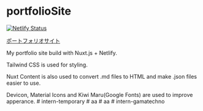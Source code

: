 # portfolioSite

[![Netlify Status](https://api.netlify.com/api/v1/badges/33efe354-2871-418b-bf4f-18cb7eddfc67/deploy-status)](https://app.netlify.com/sites/eloquent-cori-bc2179/deploys)

[ポートフォリオサイト](https://portfolio.mura32033.com)

My portfolio site build with Nuxt.js + Netlify.

Tailwind CSS is used for styling.

Nuxt Content is also used to convert .md files to HTML and make .json files easier to use.

Devicon, Material Icons and Kiwi Maru(Google Fonts) are used to improve apperance.
#   i n t e r n - t e m p o r a r y  
 #   a a  
 #   a a  
 #   i n t e r n - g a m a t e c h n o  
 